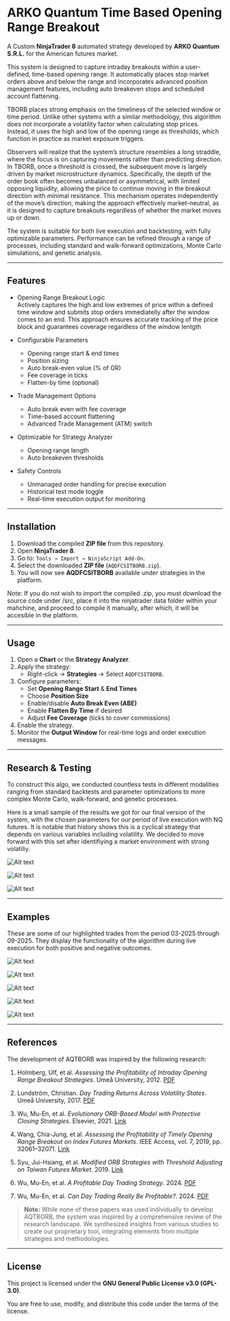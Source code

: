 # ARKO Quantum Time Based Opening Range Breakout

A Custom **NinjaTrader 8** automated strategy developed by **ARKO Quantum S.R.L.** for the American futures market.

This system is designed to capture intraday breakouts within a user-defined, time-based opening range. It automatically places stop market orders above and below the range and incorporates advanced position management features, including auto breakeven stops and scheduled account flattening.

TBORB places strong emphasis on the timeliness of the selected window or time period. Unlike other systems with a similar methodology, this algorithm does not incorporate a volatility factor when calculating stop prices. Instead, it uses the high and low of the opening range as thresholds, which function in practice as market exposure triggers.

Observers will realize that the system’s structure resembles a long straddle, where the focus is on capturing movements rather than predicting direction. In TBORB, once a threshold is crossed, the subsequent move is largely driven by market microstructure dynamics. Specifically, the depth of the order book often becomes unbalanced or asymmetrical, with limited opposing liquidity, allowing the price to continue moving in the breakout direction with minimal resistance. This mechanism operates independently of the move’s direction, making the approach effectively market-neutral, as it is designed to capture breakouts regardless of whether the market moves up or down.

The system is suitable for both live execution and backtesting, with fully optimizable parameters. Performance can be refined through a range of processes, including standard and walk-forward optimizations, Monte Carlo simulations, and genetic analysis.

---

## Features
- Opening Range Breakout Logic  
  Actively captures the high and low extremes of price within a defined time window and submits stop orders immediatelly after the window comes to an end. This approach ensures accurate tracking of the price block and guarantees coverage regardless of the window lentgth  

- Configurable Parameters  
  - Opening range start & end times  
  - Position sizing  
  - Auto break-even value (% of OR)  
  - Fee coverage in ticks  
  - Flatten-by time (optional)  

- Trade Management Options  
  - Auto break even with fee coverage  
  - Time-based account flattening  
  - Advanced Trade Management (ATM) switch  

- Optimizable for Strategy Analyzer  
  - Opening range length  
  - Auto breakeven thresholds  

- Safety Controls  
  - Unmanaged order handling for precise execution  
  - Historical test mode toggle  
  - Real-time execution output for monitoring  

---

## Installation
1. Download the compiled **ZIP file** from this repository.  
2. Open **NinjaTrader 8**.  
3. Go to: `Tools → Import → NinjaScript Add-On`.  
4. Select the downloaded **ZIP file** (`AQDFCSITBORB.zip`).  
6. You will now see **AQDFCSITBORB** available under strategies in the platform.

Note: If you do not wish to import the compiled .zip, you must download the source code under /src, place it into the ninjatrader data folder within your mahchine, and proceed to compile it manually, after which, it will be accesible in the platform.

---

## Usage
1. Open a **Chart** or the **Strategy Analyzer**.  
2. Apply the strategy:  
   - Right-click → **Strategies** → Select `AQDFCSITBORB`.
3. Configure parameters:  
   - Set **Opening Range Start** & **End Times**  
   - Choose **Position Size**  
   - Enable/disable **Auto Break Even (ABE)**  
   - Enable **Flatten By Time** if desired  
   - Adjust **Fee Coverage** (ticks to cover commissions)  
4. Enable the strategy.  
5. Monitor the **Output Window** for real-time logs and order execution messages.  

---

## Research & Testing

To construct this algo, we conducted countless tests in different modalities ranging from standard backtests and parameter optimizations to more complex Monte Carlo, walk-forward, and genetic processes.

Here is a small sample of the results we got for our final version of the system, with the chosen parameters for our period of live execution with NQ futures. It is notable that history shows this is a cyclical strategy that depends on various variables including volatility. We decided to move forward with this set after identifiying a market environment with strong volatiliy.

![Alt text](/assets/simple_tests/complete_test.jpg?raw=true "Complete Test")

![Alt text](/assets/simple_tests/first_half_test.jpg?raw=true "First Half Test")

![Alt text](/assets/simple_tests/second_half_test.jpg?raw=true "Second Half Test")

---

## Examples

These are some of our highlighted trades from the period 03-2025 through 09-2025. They display the functionality of the algorithm during live execution for both positive and negative outcomes.

![Alt text](/assets/trades/screenshot_1.jpg?raw=true "screenshot 1")

![Alt text](/assets/trades/screenshot_2.jpg?raw=true "screenshot 2")

![Alt text](/assets/trades/screenshot_3.jpg?raw=true "screenshot 3")

![Alt text](/assets/trades/screenshot_4.jpg?raw=true "screenshot 4")

![Alt text](/assets/trades/screenshot_5.jpg?raw=true "screenshot 5")

---

## References

The development of AQTBORB was inspired by the following research:

1. Holmberg, Ulf, et al. *Assessing the Profitability of Intraday Opening Range Breakout Strategies*. Umeå University, 2012. [PDF](https://umu.diva-portal.org/smash/record.jsf?pid=diva2%3A553015)

2. Lundström, Christian. *Day Trading Returns Across Volatility States*. Umeå University, 2017. [PDF](https://www.diva-portal.org/smash/get/diva2%3A732318/FULLTEXT02.pdf)

3. Wu, Mu-En, et al. *Evolutionary ORB-Based Model with Protective Closing Strategies*. Elsevier, 2021. [Link](https://www.sciencedirect.com/science/article/pii/S0950705121000320)

4. Wang, Chia-Jung, et al. *Assessing the Profitability of Timely Opening Range Breakout on Index Futures Markets*. IEEE Access, vol. 7, 2019, pp. 32061–32071. [Link](https://ntut.elsevierpure.com/en/publications/assessing-the-profitability-of-timely-opening-range-breakout-on-i)

5. Syu, Jui-Hsiang, et al. *Modified ORB Strategies with Threshold Adjusting on Taiwan Futures Market*. 2019. [Link](https://www.researchgate.net/publication/334427771_Modified_ORB_Strategies_with_Threshold_Adjusting_on_Taiwan_Futures_Market)

6. Wu, Mu-En, et al. *A Profitable Day Trading Strategy*. 2024. [PDF](https://papers.ssrn.com/sol3/Delivery.cfm/4729284.pdf?abstractid=4729284&mirid=1)

7. Wu, Mu-En, et al. *Can Day Trading Really Be Profitable?*. 2024. [PDF](https://papers.ssrn.com/sol3/Delivery.cfm/SSRN_ID2488539_code1009018.pdf?abstractid=2488539&mirid=1)

> **Note:** While none of these papers was used individually to develop AQTBORB, the system was inspired by a comprehensive review of the research landscape. We synthesized insights from various studies to create our proprietary tool, integrating elements from multiple strategies and methodologies.

---

## License
This project is licensed under the **GNU General Public License v3.0 (GPL-3.0)**.  

You are free to use, modify, and distribute this code under the terms of the license.  

